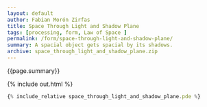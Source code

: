 ```yaml
---
layout: default
author: Fabian Morón Zirfas
title: Space Through Light and Shadow Plane
tags: [processing, form, Law of Space ]
permalink: /form/space-through-light-and-shadow-plane/
summary: A spacial object gets spacial by its shadows.     
archive: space_through_light_and_shadow_plane.zip
---
```


{{page.summary}}


<!-- more -->

{% include out.html %}

```js
{% include_relative space_through_light_and_shadow_plane.pde %}
```



